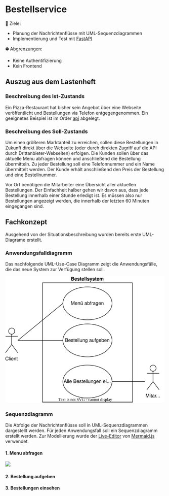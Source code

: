 # Bestellservice

:dart: Ziele:
 - Planung der Nachrichtenflüsse mit UML-Sequenzdiagrammen
 - Implementierung und Test mit [FastAPI](https://fastapi.tiangolo.com/)

:no_entry: Abgrenzungen:
 - Keine Authentifizierung
 - Kein Frontend

## Auszug aus dem Lastenheft
### Beschreibung des Ist-Zustands
Ein Pizza-Restaurant hat bisher sein Angebot über eine Webseite veröffentlicht und Bestellungen via Telefon entgegengenommen. Ein geeignetes Beispiel ist im Order [api](api/) abgelegt.

### Beschreibung des Soll-Zustands
Um einen größeren Marktanteil zu erreichen, sollen diese Bestellungen in Zukunft direkt über die Webseite (oder durch direkten Zugriff auf die API durch Drittanbieter-Webseiten) erfolgen.
Die Kunden sollen über das aktuelle Menu abfragen können und anschließend die Bestellung übermitteln. Zu jeder Bestellung soll eine Telefonnummer und ein Name übermittelt werden. Der Kunde erhält anschließend den Preis der Bestellung und eine Bestellnummer.

Vor Ort benötigen die Mitarbeiter eine Übersicht aller aktuellen Bestellungen. Der Einfachheit halber gehen wir davon aus, dass jede Bestellung innerhalb einer Stunde erledigt ist. Es müssen also nur Bestellungen angezeigt werden, die innerhalb der letzten 60 Minuten eingegangen sind.

## Fachkonzept
Ausgehend von der Situationsbeschreibung wurden bereits erste UML-Diagrame erstellt.

### Anwendungsfalldiagramm
Das nachfolgende UML-Use-Case Diagramm zeigt die Anwendungsfälle, die das neue System zur Verfügung stellen soll.

![UML-UseCase Diagramm](diagramme/UML-UseCase.drawio.svg)

### Sequenzdiagramm
Die Abfolge der Nachrichtenflüsse soll in UML-Sequenzdiagrammen dargestellt werden. Für jeden Anwendungsfall soll ein Sequenzdiagramm erstellt werden. Zur Modellierung wurde der [Live-Editor](https://mermaid.live) von [Mermaid.js](https://mermaid.js.org/syntax/sequenceDiagram.html#sequence-diagrams) verwendet.

#### 1. Menu abfragen
[![](https://mermaid.ink/img/pako:eNplUV1PwjAU_SvNTUw0DtwYhdEHEz-IaOQjgSezxJTtMqqsw65VgfDPfOOP2a0YTexTc849536cHSRFisCgxDeDMsFbwTPF81gS-9ZcaZGINZea3KwESv0fv5rc_wdvr4dTh56ccKMLafI5Koc4o8bl5bmVMnLXn5GLHKVxrMUqqjJgJEP9XFGnZ46s0EbjrFELf0lGFJZmpf861CWJQq7x-aUs5C9n9W6EP70ZeRSlRpKiIu-oFoevbM4VSjLky9UWhUbpDWazScv3ndFoPOsTJbKlJsWC_PgNhNV_CJUSFJI8TMcjsjXq8JW8ZpjhHGUzluBBjirnIrVX31VuMegl5hgDs98UF7xaBWK5t6XV8aYbmQDTyqAHZp3ajY4hAVvwVWlRTIUu1NAlWQfqgc0B2A4-gQUhbYZB1PZpQIOw0215sAHW6TXDKOxSvxdQ2uqG7b0H26Kwpn4z6kUhbffCVhRFlLZrs6eac1OowmTLY_f9N9IKtk0?type=png)](https://mermaid.live/edit#pako:eNplUV1PwjAU_SvNTUw0DtwYhdEHEz-IaOQjgSezxJTtMqqsw65VgfDPfOOP2a0YTexTc849536cHSRFisCgxDeDMsFbwTPF81gS-9ZcaZGINZea3KwESv0fv5rc_wdvr4dTh56ccKMLafI5Koc4o8bl5bmVMnLXn5GLHKVxrMUqqjJgJEP9XFGnZ46s0EbjrFELf0lGFJZmpf861CWJQq7x-aUs5C9n9W6EP70ZeRSlRpKiIu-oFoevbM4VSjLky9UWhUbpDWazScv3ndFoPOsTJbKlJsWC_PgNhNV_CJUSFJI8TMcjsjXq8JW8ZpjhHGUzluBBjirnIrVX31VuMegl5hgDs98UF7xaBWK5t6XV8aYbmQDTyqAHZp3ajY4hAVvwVWlRTIUu1NAlWQfqgc0B2A4-gQUhbYZB1PZpQIOw0215sAHW6TXDKOxSvxdQ2uqG7b0H26Kwpn4z6kUhbffCVhRFlLZrs6eac1OowmTLY_f9N9IKtk0)

#### 2. Bestellung aufgeben
#### 3. Bestellungen einsehen



